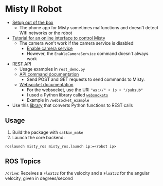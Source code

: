 # Misty II Robot

* [Setup out of the box](https://docs.mistyrobotics.com/misty-ii/get-started/meet-misty/)
  * The phone app for Misty sometimes malfunctions and doesn't detect Wifi networks or the robot
* [Tutorial for an online interface to control Misty](https://docs.mistyrobotics.com/misty-ii/get-started/meet-misty/)
  * The camera won't work if the camera service is disabled
    * [Enable camera service](https://docs.mistyrobotics.com/misty-ii/robot/misty-ii/#using-misty-39-s-rgb-camera)
    * However, the `EnableCameraService` command doesn't always work
* [REST API](https://docs.mistyrobotics.com/misty-ii/rest-api/overview/)
  * Usage examples in `rest_demo.py`
  * [API command documentation](https://docs.mistyrobotics.com/misty-ii/rest-api/api-reference)
    * Send POST and GET requests to send commands to Misty.
  * [Websocket documentation](https://docs.mistyrobotics.com/misty-ii/rest-api/overview/#getting-live-data-from-misty)
    * For the websocket, use the URI `"ws://" + ip + "/pubsub"`
    * I used a Python library called [`websockets`](https://websockets.readthedocs.io/en/stable/intro.html#that-s-all)
    * Example in `/websocket_example`
* Use this [library](https://github.com/MistyCommunity/Wrapper-Python) that converts Python functions to REST calls

## Usage

1. Build the package with `catkin_make`
2. Launch the core backend:

```
roslaunch misty_ros misty_ros.launch ip:=<robot ip>
```

## ROS Topics

`/drive`: Receives a `Float32` for the velocity and a `Float32` for the angular velocity, given in degrees/second
